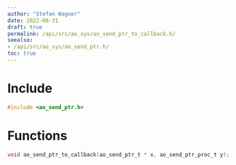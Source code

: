 ```yaml
---
author: "Stefan Wagner"
date: 2022-08-31
draft: true
permalink: /api/src/ao_sys/ao_send_ptr_to_callback.h/
seealso:
- /api/src/ao_sys/ao_send_ptr.h/
toc: true
---
```


# Include

```c
#include <ao_send_ptr.h>
```

# Functions

```c
void ao_send_ptr_to_callback(ao_send_ptr_t * x, ao_send_ptr_proc_t y);
```
